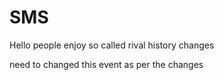 # SMS
Hello people enjoy
so called rival history changes

need to changed this event as per the changes
